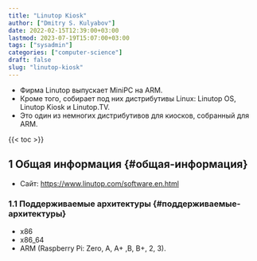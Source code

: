 ```yaml
---
title: "Linutop Kiosk"
author: ["Dmitry S. Kulyabov"]
date: 2022-02-15T12:39:00+03:00
lastmod: 2023-07-19T15:07:00+03:00
tags: ["sysadmin"]
categories: ["computer-science"]
draft: false
slug: "linutop-kiosk"
---
```


-   Фирма Linutop выпускает MiniPC на ARM.
-   Кроме того, собирает под них дистрибутивы Linux: Linutop OS, Linutop Kiosk и Linutop.TV.
-   Это один из немногих дистрибутивов для киосков, собранный для ARM.

<!--more-->

{{< toc >}}


## <span class="section-num">1</span> Общая  информация {#общая-информация}

-   Сайт: <https://www.linutop.com/software.en.html>


### <span class="section-num">1.1</span> Поддерживаемые архитектуры {#поддерживаемые-архитектуры}

-   x86
-   x86_64
-   ARM (Raspberry Pi: Zero, A, A+ ,B, B+, 2, 3).
